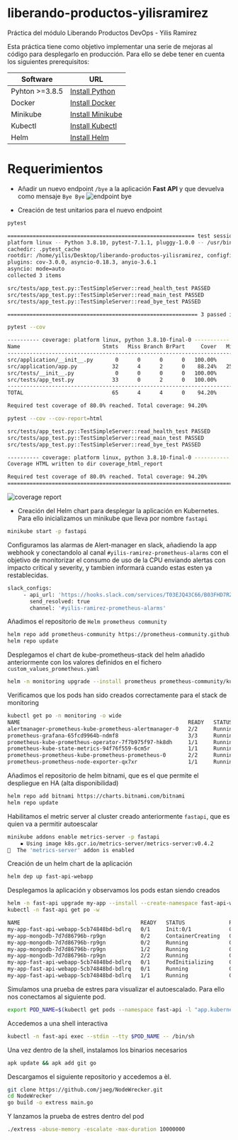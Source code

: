# liberando-productos-yilisramirez
Práctica del módulo Liberando Productos DevOps - Yilis Ramirez

Esta práctica tiene como objetivo implementar una serie de mejoras al código para despIegarlo en producción. Para ello se debe tener en cuenta los siguientes prerequisitos:

| Software | URL |
| ------ | ------ |
| Pyhton >=3.8.5 | [Install Python](https://www.python.org/downloads/release/python-385/) |
| Docker | [Install Docker](https://docs.docker.com/engine/install/ubuntu/) | 
| Minikube | [Install Minikube](https://minikube.sigs.k8s.io/docs/start/) | 
| Kubectl | [Install Kubectl](https://kubernetes.io/es/docs/tasks/tools/) | 
| Helm | [Install Helm](https://helm.sh/docs/intro/install/) |

# Requerimientos
- Añadir un nuevo endpoint `/bye`  a la aplicación <b>Fast API</b>  y que devuelva como mensaje `Bye Bye`
![endpoint bye](https://user-images.githubusercontent.com/39458920/168478541-a9957406-09ef-4ebf-a3c6-4e887ba06966.JPG)

- Creación de test unitarios para el nuevo endpoint

```bash 
pytest 
```

```bash
=========================================================== test session starts ===========================================================
platform linux -- Python 3.8.10, pytest-7.1.1, pluggy-1.0.0 -- /usr/bin/python3
cachedir: .pytest_cache
rootdir: /home/yilis/Desktop/liberando-productos-yilisramirez, configfile: pytest.ini, testpaths: src/tests/
plugins: cov-3.0.0, asyncio-0.18.3, anyio-3.6.1
asyncio: mode=auto
collected 3 items                                                                                                                         

src/tests/app_test.py::TestSimpleServer::read_health_test PASSED                                                                    [ 33%]
src/tests/app_test.py::TestSimpleServer::read_main_test PASSED                                                                      [ 66%]
src/tests/app_test.py::TestSimpleServer::read_bye_test PASSED                                                                       [100%]

============================================================ 3 passed in 1.51s ============================================================
```
```bash 
pytest --cov
```

```bash
---------- coverage: platform linux, python 3.8.10-final-0 -----------
Name                          Stmts   Miss Branch BrPart     Cover   Missing
----------------------------------------------------------------------------
src/application/__init__.py       0      0      0      0   100.00%
src/application/app.py           32      4      2      0    88.24%   25, 29-31
src/tests/__init__.py             0      0      0      0   100.00%
src/tests/app_test.py            33      0      2      0   100.00%
----------------------------------------------------------------------------
TOTAL                            65      4      4      0    94.20%

Required test coverage of 80.0% reached. Total coverage: 94.20%
```
```bash 
pytest --cov --cov-report=html 
```

```bash
src/tests/app_test.py::TestSimpleServer::read_health_test PASSED                                                                                                                     [ 33%]
src/tests/app_test.py::TestSimpleServer::read_main_test PASSED                                                                                                                       [ 66%]
src/tests/app_test.py::TestSimpleServer::read_bye_test PASSED                                                                                                                        [100%]

---------- coverage: platform linux, python 3.8.10-final-0 -----------
Coverage HTML written to dir coverage_html_report

Required test coverage of 80.0% reached. Total coverage: 94.20%
==================================================================================== 3 passed in 2.86s =====================================================================================
```
![coverage report](https://user-images.githubusercontent.com/39458920/168476884-3de12ff7-b1d6-403a-a96d-3fc2eabd0772.JPG)

- Creación del Helm chart para desplegar la aplicación en Kubernetes. Para ello inicializamos un minikube que lleva por nombre `fastapi`
 ```bash 
 minikube start -p fastapi
 ```
 Configuramos las alarmas de Alert-manager en slack, añadiendo la app webhook y conectandolo al canal `#yilis-ramirez-prometheus-alarms` con el objetivo de monitorizar el consumo de uso de la CPU enviando alertas con impacto critical y severity, y tambien informará cuando estas esten ya restablecidas.
 ```bash
 slack_configs:
      - api_url: 'https://hooks.slack.com/services/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' # <--- AÑADIR EN ESTA LÍNEA EL WEBHOOK CREADO
        send_resolved: true
        channel: '#yilis-ramirez-prometheus-alarms'
 ```
  Añadimos el repositorio de `Helm prometheus community`
 
 ```bash
 helm repo add prometheus-community https://prometheus-community.github.io/helm-charts
 helm repo update
```
Desplegamos el chart de kube-prometheus-stack del helm añadido anteriormente con los valores definidos en el fichero `custom_values_prometheus.yaml`
```bash
helm -n monitoring upgrade --install prometheus prometheus-community/kube-prometheus-stack -f custom_values_prometheus.yaml --create-namespace --wait --version 34.1.1
```

Verificamos que los pods han sido creados correctamente para el stack de monitoring
```bash
kubectl get po -n monitoring -o wide
NAME                                                     READY   STATUS    RESTARTS   AGE   IP             NODE      NOMINATED NODE   READINESS GATES
alertmanager-prometheus-kube-prometheus-alertmanager-0   2/2     Running   0          11m   172.17.0.6     fastapi   <none>           <none>
prometheus-grafana-65fcd9964b-ndmf8                      3/3     Running   0          11m   172.17.0.5     fastapi   <none>           <none>
prometheus-kube-prometheus-operator-7f7b975f97-hk8dh     1/1     Running   0          11m   172.17.0.4     fastapi   <none>           <none>
prometheus-kube-state-metrics-94f76f559-6cm5r            1/1     Running   0          11m   172.17.0.3     fastapi   <none>           <none>
prometheus-prometheus-kube-prometheus-prometheus-0       2/2     Running   0          11m   172.17.0.7     fastapi   <none>           <none>
prometheus-prometheus-node-exporter-qx7xr                1/1     Running   0          11m   192.168.49.2   fastapi   <none>           <none>
```
Añadimos el repositorio de helm bitnami, que es el que permite el despliegue en HA (alta disponibilidad)

```bash
helm repo add bitnami https://charts.bitnami.com/bitnami
helm repo update
```
Habilitamos el metric server al cluster creado anteriormente `fastapi`, que es quien va a permitir autoescalar
```bash
minikube addons enable metrics-server -p fastapi
    ▪ Using image k8s.gcr.io/metrics-server/metrics-server:v0.4.2
🌟  The 'metrics-server' addon is enabled
```
Creación de un helm chart de la aplicación
```bash
helm dep up fast-api-webapp
```
Desplegamos la aplicación y observamos los pods estan siendo creados

```bash
helm -n fast-api upgrade my-app --install --create-namespace fast-api-webapp
kubectl -n fast-api get po -w
```
```bash
NAME                                      READY   STATUS              RESTARTS   AGE
my-app-fast-api-webapp-5cb74848bd-bdlrq   0/1     Init:0/1            0          20s
my-app-mongodb-7d7d86796b-rp9gn           0/2     ContainerCreating   0          20s
my-app-mongodb-7d7d86796b-rp9gn           0/2     Running             0          60s
my-app-mongodb-7d7d86796b-rp9gn           1/2     Running             0          61s
my-app-mongodb-7d7d86796b-rp9gn           2/2     Running             0          67s
my-app-fast-api-webapp-5cb74848bd-bdlrq   0/1     PodInitializing     0          70s
my-app-fast-api-webapp-5cb74848bd-bdlrq   0/1     Running             0          2m5s
my-app-fast-api-webapp-5cb74848bd-bdlrq   1/1     Running             0          2m10s
```
Simulamos una prueba de estres para visualizar el autoescalado.
Para ello nos conectamos al siguiente pod.
```bash
export POD_NAME=$(kubectl get pods --namespace fast-api -l "app.kubernetes.io/name=fast-api-webapp,app.kubernetes.io/instance=my-app" -o jsonpath="{.items[0].metadata.name}")
```
Accedemos a una shell interactiva
```bash
kubectl -n fast-api exec --stdin --tty $POD_NAME -- /bin/sh
```
Una vez dentro de la shell, instalamos los binarios necesarios
```bash
apk update && apk add git go
```
Descargamos el siguiente repositorio y accedemos a èl.

```bash
git clone https://github.com/jaeg/NodeWrecker.git
cd NodeWrecker
go build -o extress main.go
```
Y lanzamos la prueba de estres dentro del pod
```bash
./extress -abuse-memory -escalate -max-duration 10000000
```
